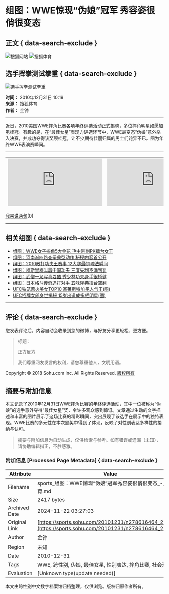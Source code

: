 # 组图：WWE惊现“伪娘”冠军 秀容姿很俏很变态

## 正文 { data-search-exclude }


![搜狐网站](https://images.sohu.com/uiue/sohu_logo/2005/sohu_logo2.gif)
![搜狐体育](https://sports.sohu.com/upload/simgs20110121/sports_gmlogo2.gif)

## 选手挥拳测试拳重 { data-search-exclude }

![选手挥拳测试拳重](https://photocdn.sohu.com/20101231/Img278616493.jpg)

**时间：** 2010年12月31日 10:19  
**来源：** 搜狐体育  
**作者：** 金钟

---

近日，2010美国WWE摔角比赛各项年终评选活动正式揭晓，多位摔角明星如愿加冕桂冠。有趣的是，在“最佳女星”表现力评选环节中，WWE最变态“伪娘”意外杀入决赛，并成功夺得该奖项桂冠，让不少期待佳丽归属的男士们诧异不已。图为年终WWE表演赛瞬间。

---

![上一组](https://sports.sohu.com/20101230/n278604372.shtml "组图：河南派四路查拳典型动作 秘授内容首公开") | ![下一组](https://sports.sohu.com/20101231/n278613779.shtml "组图：WWE女子摔角5大金花 艳中带刺PK擂台女王")
--- | ---

[我来说两句](https://comment2.news.sohu.com/n278616464.html)(0)

---

## 相关组图 { data-search-exclude }

- [组图：WWE女子摔角5大金花 艳中带刺PK擂台女王](https://sports.sohu.com/20101231/n278613779.shtml)
- [组图：河南派四路查拳典型动作 秘授内容首公开](https://sports.sohu.com/20101230/n278604372.shtml)
- [组图：2010散打功夫王赛事 12大腿最销魂法瞬间](https://sports.sohu.com/20101230/n278601266.shtml)
- [组图：穆斯里穆叫嚣中国功夫 三度失利不满判罚](https://sports.sohu.com/20101229/n278567000.shtml)
- [组图：武僧一龙写真耍酷 秀少林功夫身手很矫健](https://sports.sohu.com/20101228/n278555967.shtml)
- [组图：日本格斗传奇追打对手 五味隆典擂台空翻](https://sports.sohu.com/20101226/n278517554.shtml)
- [UFC铁笼惹火美女TOP10 塞莱斯特加冕人气王(图)](https://sports.sohu.com/20101225/n278508528.shtml)
- [UFC招牌女郎身世揭秘 15岁出道成多栖明星(图)](https://sports.sohu.com/20101224/n278500340.shtml)

---

## 评论 { data-search-exclude }

您发表评论后，内容自动会收录到您的微博，与好友分享更轻松、更方便。

> 标题：
>
> 正方反方
>
> 我们尊重网友发言的权利，请您尊重他人，文明用语。

Copyright © 2018 Sohu.com Inc. All Rights Reserved. [版权所有](https://corp.sohu.com/s2007/copyright/)
<!-- tcd_original_link https://sports.sohu.com/20101231/n278616464_27.shtml -->
## 摘要与附加信息

<!-- tcd_abstract -->
本文记录了2010年12月31日WWE摔角比赛的年终评选活动，其中一位被称为“伪娘”的选手意外夺得“最佳女星”奖，令许多观众感到惊讶。文章通过生动的文字描述和丰富的图片展示了这场比赛的精彩瞬间，突出展现了该选手在展示中的独特表现。WWE比赛的多元性在本次颁奖中得到了体现，反映了对性别表达多样性的接纳与认可。
<!-- tcd_abstract_end -->

> 摘要与附加信息为自动生成，仅供检索与参考。如有错误或遗漏（未知），请协助编辑指正，不胜感激。

### 附加信息 [Processed Page Metadata] { data-search-exclude }

| Attribute       | Value                                  |
|-----------------|----------------------------------------|
| Filename        | sports_组图：WWE惊现“伪娘”冠军秀容姿很俏很变态_-_体育.md                             |
| Size            | 2417 bytes                           |
| Archived Date   | 2024-11-22 03:27:03                             |
| Original Link   | [https://sports.sohu.com/20101231/n278616464_27.shtml](https://sports.sohu.com/20101231/n278616464_27.shtml)                       |
| Author          | 金钟                               |
| Region          | 未知                               |
| Date            | 2010-12-31                                 |
| Tags            | WWE, 跨性别, 伪娘, 最佳女星, 性别表达, 摔角比赛, 社会现象                                 |
| Evaluation            | [Unknown type(update needed)]                                 |
<!-- tcd_table_end -->

本文由跨性别中文数字档案馆归档整理，仅供浏览。版权归原作者所有。
